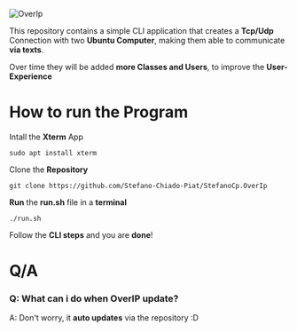 ![OverIp](https://i.postimg.cc/L5j1wF9f/ascii-art-text-1.png)

This repository contains a simple CLI application that creates a **Tcp/Udp** Connection with two **Ubuntu Computer**, making them able to communicate **via texts**. <br />

Over time they will be added **more Classes and Users**, to improve the **User-Experience**

# How to run the Program

Intall the **Xterm** App

```shell
sudo apt install xterm
```

Clone the **Repository**
```shell
git clone https://github.com/Stefano-Chiado-Piat/StefanoCp.OverIp
```

**Run** the **run.sh** file in a **terminal**

```shell
./run.sh
```
Follow the **CLI steps** and you are **done**!

# Q/A

### Q: What can i do when OverIP update? <br />
A: Don't worry, it **auto updates** via the repository :D

